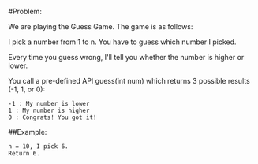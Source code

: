 #Problem:  

We are playing the Guess Game. The game is as follows:

I pick a number from 1 to n. You have to guess which number I picked.

Every time you guess wrong, I'll tell you whether the number is higher or lower.

You call a pre-defined API guess(int num) which returns 3 possible results (-1, 1, or 0):

	-1 : My number is lower
	1 : My number is higher
	0 : Congrats! You got it!
	
##Example:  

	n = 10, I pick 6.
	Return 6. 
